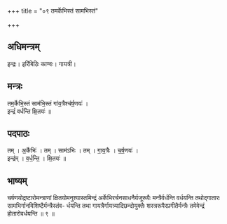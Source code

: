+++
title = "०९ तमर्केभिस्तं सामभिस्तं"

+++
## अधिमन्त्रम्
इन्द्रः। इरिंबिठिः काण्वः। गायत्री।

## मन्त्रः
तम॒र्केभि॒स्तं साम॑भि॒स्तं गा॑य॒त्रैश्च॑र्ष॒णयः॑ ।  
इन्द्रं॑ वर्धन्ति क्षि॒तयः॑ ॥

## पदपाठः
तम् । अ॒र्केभिः॑ । तम् । साम॑ऽभिः । तम् । गा॒य॒त्रैः । च॒र्ष॒णयः॑ ।  
इन्द्र॑म् । व॒र्ध॒न्ति॒ । क्षि॒तयः॑ ॥

## भाष्यम्
चर्षणयोद्रष्टारोमन्त्राणां क्षितयोमनुश्यास्तमिन्द्रं अर्केभिरर्चनसाधनैर्यजूरूपैः मन्त्रैर्वर्धन्ति वर्धयन्ति तथोद्गातारः सामभिर्गानविशिष्टैर्मन्त्रैस्तंव- र्धयन्ति तथा गायत्रैर्गायत्र्यादिछन्दोयुक्तैः शस्त्ररूपैरप्रगीतैर्मन्त्रैः तमेवेन्द्रं होतारोवर्धयन्ति ॥ ९ ॥